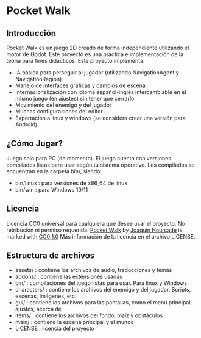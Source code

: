 # Pocket Walk

## Introducción

Pocket Walk es un juego 2D creado de forma independiente utilizando el motor de Godot.
Este proyecto es una práctica e implementación de la teoría para fines didácticos.
Este proyecto implementa:

- IA básica para perseguir al jugador (utilizando NavigationAgent y NavigationRegion)
- Manejo de interfáces gráficas y cambios de escena
- Internacionalización con idioma español-inglés intercambiable en el mismo juego (en ajustes) sin tener que cerrarlo
- Movimiento del enemigo y del jugador
- Muchas configuraciones del editor
- Exportación a linux y windows (se considera crear una versión para Android)

## ¿Cómo Jugar?

Juego solo para PC (de momento).
El juego cuenta con versiones compilados listas para usar según tu sistema operativo.
Los compilados se encuentran en la carpeta bin/, siendo:

- bin/linux : para versiones de x86_64 de linux
- bin/win : para Windows 10/11

## Licencia

Licencia CC0 universal para cualquiera que desee usar el proyecto. No retribución ni permiso requerida.
[Pocket Walk](https://github.com/GDPancito/Pocket-Walk) by [Joaquin Hourcade](https://github.com/GDPancito) is marked with [CC0 1.0](https://creativecommons.org/publicdomain/zero/1.0/?ref=chooser-v1)
Más información de la licencia en el archivo LICENSE.

## Estructura de archivos

- assets/ : contiene los archivos de audio, traducciones y temas
- addons/ : contiene las extensiones usadas
- bin/ : compilaciones del juego listas para usar. Para linux y Windows
- characters/ : contiene los archivos del enemigo y del jugador. Scripts, escenas, imágenes, etc.
- gui/ : contiene los archivos para las pantallas, como el menú principal, ajustes, acerca de
- items/ : contiene los archivos del fondo, maíz y obstáculos
- main/ : contiene la escena principal y el mundo
- LICENSE : licencia del proyecto
